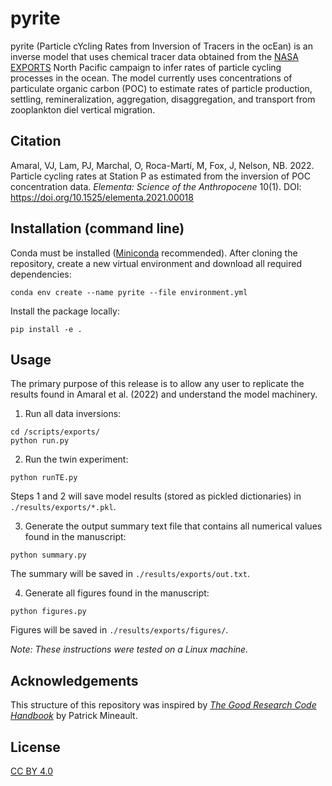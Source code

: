 # pyrite

pyrite (Particle cYcling Rates from Inversion of Tracers in the ocEan) is an inverse model that uses chemical tracer data obtained from the [NASA EXPORTS](https://oceanexports.org/) North Pacific campaign to infer rates of particle cycling processes in the ocean. The model currently uses concentrations of particulate organic carbon (POC) to estimate rates of particle production, settling, remineralization, aggregation, disaggregation, and transport from zooplankton diel vertical migration.


## Citation
Amaral, VJ, Lam, PJ, Marchal, O, Roca-Martí, M, Fox, J, Nelson, NB. 2022. Particle cycling rates at Station P as estimated from the inversion of POC concentration data. *Elementa: Science of the Anthropocene* 10(1). DOI: https://doi.org/10.1525/elementa.2021.00018


## Installation (command line)
Conda must be installed ([Miniconda](https://docs.conda.io/projects/conda/en/latest/glossary.html#miniconda-glossary) recommended). After cloning the repository, create a new virtual environment and download all required dependencies:
```
conda env create --name pyrite --file environment.yml
```
Install the package locally:
```
pip install -e .
```

## Usage
The primary purpose of this release is to allow any user to replicate the results found in Amaral et al. (2022) and understand the model machinery.

1. Run all data inversions:
```
cd /scripts/exports/
python run.py
```

2. Run the twin experiment:
```
python runTE.py
```
Steps 1 and 2 will save model results (stored as pickled dictionaries) in ```./results/exports/*.pkl```.

3. Generate the output summary text file that contains all numerical values found in the manuscript:
```
python summary.py
```
The summary will be saved in ```./results/exports/out.txt```.

4. Generate all figures found in the manuscript:
```
python figures.py
```
Figures will be saved in ```./results/exports/figures/```.

*Note: These instructions were tested on a Linux machine.*


## Acknowledgements
This structure of this repository was inspired by *[The Good Research Code Handbook](https://goodresearch.dev/index.html)* by Patrick Mineault.

## License
[CC BY 4.0](https://creativecommons.org/licenses/by/4.0/)
